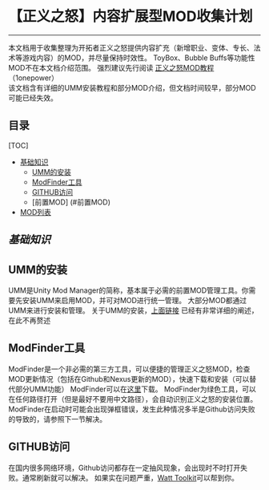 # 【正义之怒】内容扩展型MOD收集计划
-------------------------------------------

本文档用于收集整理为开拓者正义之怒提供内容扩充（新增职业、变体、专长、法术等游戏内容）的MOD，并尽量保持时效性。
ToyBox、Bubble Buffs等功能性MOD不在本文档介绍范围。
强烈建议先行阅读
[正义之怒MOD教程](https://github.com/1onepower/KM-WotR_Modding_Wiki/blob/main/%E4%B8%AD%E6%96%87%E7%89%88.md) （1onepower）<br>
该文档含有详细的UMM安装教程和部分MOD介绍，但文档时间较早，部分MOD可能已经失效。

## 目录
[TOC]
- [基础知识](#前置安装)
  - [UMM的安装](#UMM的安装)
  - [ModFinder工具](#ModFinder工具)
  - [GITHUB访问](#GITHUB访问)
  - [前置MOD] (#前置MOD)
- [MOD列表](#MOD列表)

## *基础知识*

## UMM的安装
UMM是Unity Mod Manager的简称，基本属于必需的前置MOD管理工具。你需要先安装UMM来启用MOD，并可对MOD进行统一管理。
大部分MOD都通过UMM来进行安装和管理。
关于UMM的安装，[上面链接](https://github.com/1onepower/KM-WotR_Modding_Wiki/blob/main/%E4%B8%AD%E6%96%87%E7%89%88.md) 已经有非常详细的阐述，在此不再赘述

## ModFinder工具
ModFinder是一个非必需的第三方工具，可以便捷的管理正义之怒MOD，检查MOD更新情况（包括在Github和Nexus更新的MOD），快速下载和安装（可以替代部分UMM功能）
ModFinder可以在[这里](https://github.com/Pathfinder-WOTR-Modding-Community/ModFinder)下载。
ModFinder为绿色工具，可以在任何路径打开（但是最好不要用中文路径），会自动识别正义之怒的安装位置。
ModFinder在启动时可能会出现弹框错误，发生此种情况多半是Github访问失败的导致的，请参照下一节解决。

## GITHUB访问
在国内很多网络环境，Github访问都存在一定抽风现象，会出现时不时打开失败。通常刷新就可以解决。
如果实在问题严重，[Watt Toolkit](https://steampp.net/)可以帮到你。
